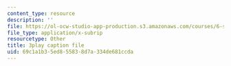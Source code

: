 ```yaml
---
content_type: resource
description: ''
file: https://ol-ocw-studio-app-production.s3.amazonaws.com/courses/6-s897-machine-learning-for-healthcare-spring-2019/69c1a1b35ed855838d7a334de681ccda_k95abdkdCPk.vtt
file_type: application/x-subrip
resourcetype: Other
title: 3play caption file
uid: 69c1a1b3-5ed8-5583-8d7a-334de681ccda
---
```

